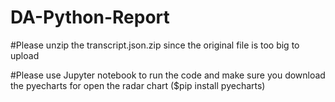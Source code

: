 # DA-Python-Report

#Please unzip the transcript.json.zip since the original file is too big to upload

#Please use Jupyter notebook to run the code and make sure you download the pyecharts for open the radar chart ($pip install pyecharts)

